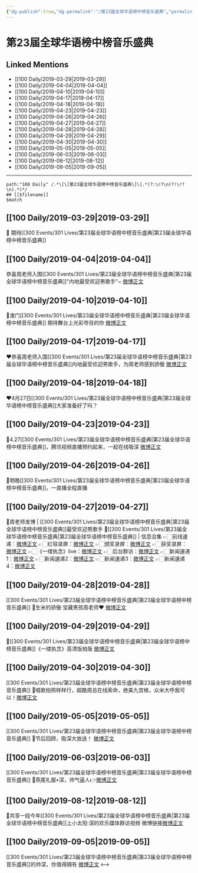 ```yaml
---
{"dg-publish":true,"dg-permalink":"/第23届全球华语榜中榜音乐盛典","permalink":"/第23届全球华语榜中榜音乐盛典/","created":"2022-12-22T14:50:46.000+08:00","updated":"2023-04-10T16:28:48.508+08:00"}
---
```


# 第23届全球华语榜中榜音乐盛典

## Linked Mentions
- [[100 Daily/2019-03-29\|2019-03-29]]
- [[100 Daily/2019-04-04\|2019-04-04]]
- [[100 Daily/2019-04-10\|2019-04-10]]
- [[100 Daily/2019-04-17\|2019-04-17]]
- [[100 Daily/2019-04-18\|2019-04-18]]
- [[100 Daily/2019-04-23\|2019-04-23]]
- [[100 Daily/2019-04-26\|2019-04-26]]
- [[100 Daily/2019-04-27\|2019-04-27]]
- [[100 Daily/2019-04-28\|2019-04-28]]
- [[100 Daily/2019-04-29\|2019-04-29]]
- [[100 Daily/2019-04-30\|2019-04-30]]
- [[100 Daily/2019-05-05\|2019-05-05]]
- [[100 Daily/2019-06-03\|2019-06-03]]
- [[100 Daily/2019-08-12\|2019-08-12]]
- [[100 Daily/2019-09-05\|2019-09-05]]


---

```expander
path:"100 Daily" /.*\[\[第23届全球华语榜中榜音乐盛典\]\].*(?:\r?\n(?!\r?\n).*)*/
## [[$filename]]
$match
```
## [[100 Daily/2019-03-29\|2019-03-29]]
🌟 期待[[300 Events/301 Lives/第23届全球华语榜中榜音乐盛典\|第23届全球华语榜中榜音乐盛典]]  
[](https://m.weibo.cn/6466290670/4355267988490447)
## [[100 Daily/2019-04-04\|2019-04-04]]
恭喜周老师入围[[300 Events/301 Lives/第23届全球华语榜中榜音乐盛典\|第23届全球华语榜中榜音乐盛典]]"内地最受欢迎男歌手"~
[微博正文](https://m.weibo.cn/6466290670/4357361583539118)
## [[100 Daily/2019-04-10\|2019-04-10]]
🌿澳门[[300 Events/301 Lives/第23届全球华语榜中榜音乐盛典\|第23届全球华语榜中榜音乐盛典]]
期待舞台上光彩夺目的你
[微博正文](https://m.weibo.cn/6466290670/4359558199753873)
## [[100 Daily/2019-04-17\|2019-04-17]]
❤️恭喜周老师入围[[300 Events/301 Lives/第23届全球华语榜中榜音乐盛典\|第23届全球华语榜中榜音乐盛典]]内地最受欢迎男歌手，为周老师感到骄傲
[微博正文](https://m.weibo.cn/6466290670/4362138681968306)
## [[100 Daily/2019-04-18\|2019-04-18]]
❤️4月27日[[300 Events/301 Lives/第23届全球华语榜中榜音乐盛典\|第23届全球华语榜中榜音乐盛典]]大家准备好了吗？[](https://m.weibo.cn/6466290670/4362385475677791)
## [[100 Daily/2019-04-23\|2019-04-23]]
🌿4.27[[300 Events/301 Lives/第23届全球华语榜中榜音乐盛典\|第23届全球华语榜中榜音乐盛典]]，腾讯视频直播预约起来，一起在线吸深
[微博正文](https://m.weibo.cn/6466290670/4364198123378210)
## [[100 Daily/2019-04-26\|2019-04-26]]
🌿明晚[[300 Events/301 Lives/第23届全球华语榜中榜音乐盛典\|第23届全球华语榜中榜音乐盛典]]，一直播全程直播
[](https://m.weibo.cn/6466290670/4365430283608907)

## [[100 Daily/2019-04-27\|2019-04-27]]
🌿周老师发博 | [[300 Events/301 Lives/第23届全球华语榜中榜音乐盛典\|第23届全球华语榜中榜音乐盛典]]最受欢迎男歌手
[](https://m.weibo.cn/1736988591/4365824729516455)
🌿[[300 Events/301 Lives/第23届全球华语榜中榜音乐盛典\|第23届全球华语榜中榜音乐盛典]] | 信息合集
👉🏻前线速递：[微博正文](https://m.weibo.cn/6466290670/4365712803566144)
👉🏻红毯录屏：[微博正文](https://m.weibo.cn/6466290670/4365744261596951)
👉🏻颁奖录屏：[微博正文](https://m.weibo.cn/6466290670/4365784883655222)
👉🏻获奖录屏：[微博正文](https://m.weibo.cn/6466290670/4365794688949206)
👉🏻《一缕执念》live：[微博正文](https://m.weibo.cn/6466290670/4365801018395362)
👉🏻后台群访：[微博正文](https://m.weibo.cn/6466290670/4365808215520419)
👉🏻新闻速递1：[微博正文](https://m.weibo.cn/6466290670/4365738334197366)
👉🏻新闻速递2：[微博正文](https://m.weibo.cn/6466290670/4365802981956755)
👉🏻新闻速递3：[微博正文](https://m.weibo.cn/6466290670/4365808781811174)
👉🏻新闻速递4：[微博正文](https://m.weibo.cn/6466290670/4365771431521721)
## [[100 Daily/2019-04-28\|2019-04-28]]
[[300 Events/301 Lives/第23届全球华语榜中榜音乐盛典\|第23届全球华语榜中榜音乐盛典]]
🌿生米的骄傲·宝藏男孩周老师❤️
[微博正文](https://m.weibo.cn/6466290670/4366106720189028)
## [[100 Daily/2019-04-29\|2019-04-29]]
🐰[[300 Events/301 Lives/第23届全球华语榜中榜音乐盛典\|第23届全球华语榜中榜音乐盛典]]《一缕执念》高清饭拍版
[微博正文](https://m.weibo.cn/6466290670/4366542646524229)
## [[100 Daily/2019-04-30\|2019-04-30]]
[[300 Events/301 Lives/第23届全球华语榜中榜音乐盛典\|第23届全球华语榜中榜音乐盛典]]
🌿唱歌拍照样样行，超酷周总在线索命，绝美九宫格，众米大呼我可以！[微博正文](https://m.weibo.cn/6466290670/4366839054114879)
## [[100 Daily/2019-05-05\|2019-05-05]]
[[300 Events/301 Lives/第23届全球华语榜中榜音乐盛典\|第23届全球华语榜中榜音乐盛典]]
🌿节后回顾，吸深大放送！
[微博正文](https://m.weibo.cn/6466290670/4368545217766841)
## [[100 Daily/2019-06-03\|2019-06-03]]
[[300 Events/301 Lives/第23届全球华语榜中榜音乐盛典\|第23届全球华语榜中榜音乐盛典]]
🌟燕尾礼服•深，帅气逼人👉[微博正文](https://m.weibo.cn/6466290670/4379137072536599)

## [[100 Daily/2019-08-12\|2019-08-12]]
🌱共享一段今年[[300 Events/301 Lives/第23届全球华语榜中榜音乐盛典\|第23届全球华语榜中榜音乐盛典]]上小太阳·深的欢乐媒体群访视频
微博链接[微博正文](https://m.weibo.cn/6466290670/4404435835272406)
## [[100 Daily/2019-09-05\|2019-09-05]]
[[300 Events/301 Lives/第23届全球华语榜中榜音乐盛典\|第23届全球华语榜中榜音乐盛典]]的帅深，你值得拥有
[微博正文](https://m.weibo.cn/6466290670/4413179335493091)
<-->